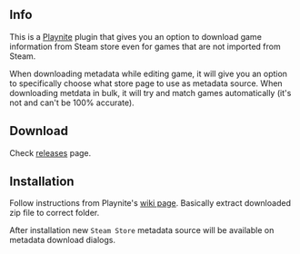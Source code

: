 Info
---------

This is a [Playnite](https://playnite.link/) plugin that gives you an option to download game information from Steam store even for games that are not imported from Steam.

When downloading metadata while editing game, it will give you an option to specifically choose what store page to use as metadata source. When downloading metdata in bulk, it will try and match games automatically (it's not and can't be 100% accurate).

Download
---------

Check [releases](https://github.com/JosefNemec/PlaynitePlugin-SteamStoreMetadata/releases) page.

Installation
---------

Follow instructions from Playnite's [wiki page](https://github.com/JosefNemec/Playnite/wiki/Installing-scripts-and-plugins). Basically extract downloaded zip file to correct folder.

After installation new `Steam Store` metadata source will be available on metadata download dialogs.
